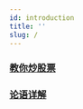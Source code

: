 ```yaml
---
id: introduction
title: ''
slug: /
---
```



### [教你炒股票](stocks/intro1)

### [论语详解](confucius/misc01)

